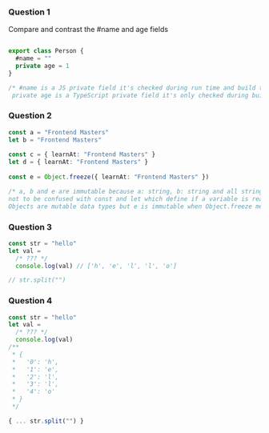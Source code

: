 ### Question 1
Compare and contrast the #name and age fields
```typescript

export class Person {
  #name = ""
  private age = 1
}

/* #name is a JS private field it's checked during run time and build time
 private age is a TypeScript private field it's only checked during build time */


```
### Question 2 
```typescript
const a = "Frontend Masters"
let b = "Frontend Masters"
 
const c = { learnAt: "Frontend Masters" }
let d = { learnAt: "Frontend Masters" }
 
const e = Object.freeze({ learnAt: "Frontend Masters" })

/* a, b and e are immutable because a: string, b: string and all strings in JS are immutable
not to be confused with const and let which define if a variable is reassignable.
Objects are mutable data types but e is immutable when Object.freeze method is used. */
```

### Question 3
```typescript
const str = "hello"
let val =
  /* ??? */
  console.log(val) // ['h', 'e', 'l', 'l', 'o']

// str.split("") 
```

### Question 4

```typescript
const str = "hello"
let val =
  /* ??? */
  console.log(val)
/**
 * {
 *   '0': 'h',
 *   '1': 'e',
 *   '2': 'l',
 *   '3': 'l',
 *   '4': 'o'
 * }
 */

{ ... str.split("") }

```
